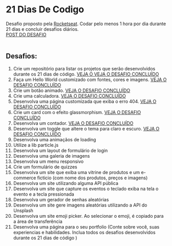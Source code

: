 # 21 Dias De Codigo
Desafio proposto pela [Rocketseat](http://rocketseat.com.br). Codar pelo menos 1 hora por dia durante 21 dias e concluir desafios diários.
<br>
[POST DO DESAFIO](https://www.instagram.com/p/ChTBg1BpLGU/)
<br>
<br>
## Desafios:
<ol>
<li>Crie um repositório para listar os projetos que serão desenvolvidos durante os 21 dias de código. <a href="https://github.com/jakeliny/21-dias-de-codigo-rocketseat">VEJA O VEJA O DESAFIO CONCLUÍDO</a></li>
<li> Faça um Hello World customizado com fontes, cores e imagens. <a href="https://jakeliny.github.io/21-dias-de-codigo-rocketseat/Desafio-2/">VEJA O DESAFIO CONCLUÍDO</a></li>
<li>Crie um botão animado. <a href="https://jakeliny.github.io/21-dias-de-codigo-rocketseat/Desafio-3/">VEJA O DESAFIO CONCLUÍDO</a></li>
<li>Crie uma calculadora. <a href="https://jakeliny.github.io/21-dias-de-codigo-rocketseat/Desafio-4/">VEJA O DESAFIO CONCLUÍDO</a></li>
<li>Desenvolva uma página customizada que exiba o erro 404. <a href="https://jakeliny.github.io/21-dias-de-codigo-rocketseat/Desafio-5/">VEJA O DESAFIO CONCLUÍDO</a></li>
<li>Crie um card com o efeito glassmorphism. <a href="https://jakeliny.github.io/21-dias-de-codigo-rocketseat/Desafio-6/">VEJA O DESAFIO CONCLUÍDO</a></li>
<li>Desenvolva um contador. <a href="https://jakeliny.github.io/21-dias-de-codigo-rocketseat/Desafio-7/">VEJA O DESAFIO CONCLUÍDO</a></li>
<li>Desenvolva um toggle que altere o tema para claro e escuro. <a href="https://jakeliny.github.io/21-dias-de-codigo-rocketseat/Desafio-8/">VEJA O DESAFIO CONCLUÍDO</a></li>
<li>Desenvolva uma animaçãos de loading</li>
<li>Utilize a lib particle.js</li>
<li>Desenvolva um layout de formulário de login</li>
<li>Desenvolva uma galeria de imagens</li>
<li>Desenvolva um menu responsivo</li>
<li>Crie um formulário de quizzes</li>
<li>Desenvolva um site que exiba uma vitrine de produtos e um e-commerce ficticio (com nome dos produtos, preços e imagens)</li>
<li>Desenvolva um site utilizando alguma API pública</li>
<li>Desenvolva um site que capture os eventos o teclado  exiba na tela o evento e a tecla pressionada</li>
<li>Desenvolva um gerador de senhas aleatórias </li>
<li>Desenvolva um site gere imagens aleatórias utilizando a API do Unsplash</li>
<li>Desenvolva um site  emoji picker. Ao selecionar o emoji, é copiado para a área de transferência</li>
<li>Desenvolva uma página para o seu portfolio (Conte sobre você, suas experiencias e habilidades. Inclua todos os desafios desenvolvidos durante os 21 dias de código )</li>
</ol>